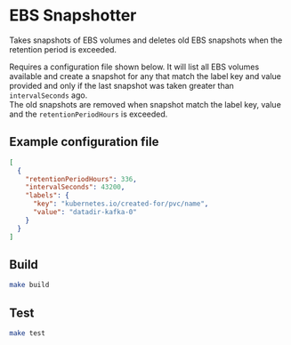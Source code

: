# EBS Snapshotter

Takes snapshots of EBS volumes and deletes old EBS snapshots when the retention period is exceeded.  

Requires a configuration file shown below. It will list all EBS volumes available and
create a snapshot for any that match the label key and value provided and only if
the last snapshot was taken greater than `intervalSeconds` ago.  
The old snapshots are removed when snapshot match the label key, value and the `retentionPeriodHours` 
is exceeded.  

## Example configuration file
```json
[
  {
    "retentionPeriodHours": 336,
    "intervalSeconds": 43200,
    "labels": {
      "key": "kubernetes.io/created-for/pvc/name",
      "value": "datadir-kafka-0"
    }
  }
]
```

## Build ##
```bash
make build
```

## Test ##
```bash
make test
```